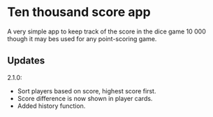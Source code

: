 # Ten thousand score app

A very simple app to keep track of the score in the dice game 10 000 though it may bes used for any point-scoring game.

## Updates

2.1.0:

- Sort players based on score, highest score first.
- Score difference is now shown in player cards.
- Added history function.
